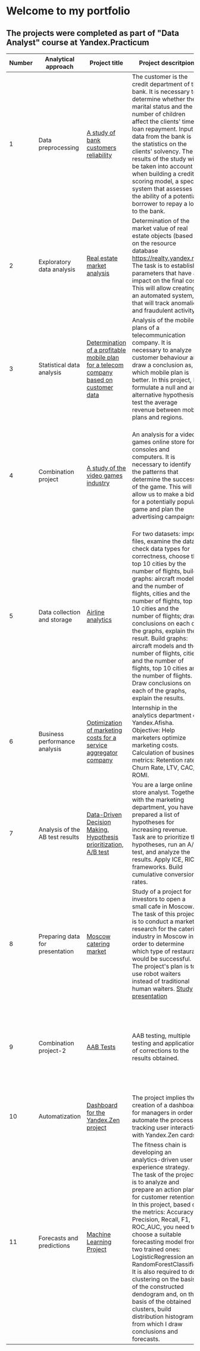 # Welcome to my portfolio


## The projects were completed as part of "Data Analyst" course at Yandex.Practicum

| Number | Analytical approach | Project title | Project descritpion | Tech stack used |
| ------ | ------------------- | ------------- | ------------------- | --------------- |
| 1 | Data preprocessing | [A study of bank customers reliability](https://github.com/Maximali89/Yandex_practicum/tree/main/Sprint_2_Credit_Score) | The customer is the credit department of the bank. It is necessary to determine whether the marital status and the number of children affect the clients' timely loan repayment. Input data from the bank is the statistics on the clients' solvency. The results of the study will be taken into account when building a credit scoring model, a special system that assesses the ability of a potential borrower to repay a loan to the bank. | Python, Pandas |
| 2 | Exploratory data analysis | [Real estate market analysis](https://github.com/Maximali89/Yandex_practicum/tree/main/Sprint_3_Real_estate) | Determination of the market value of real estate objects (based on the resource database https://realty.yandex.ru). The task is to establish parameters that have an impact on the final cost. This will allow creating an automated system, that will track anomalies and fraudulent activity. | Python, Pandas, Matplotlib |
| 3 | Statistical data analysis | [Determination of a profitable mobile plan for a telecom company based on customer data](https://github.com/Maximali89/Yandex_practicum/tree/main/Sprint_4_Telecom) | Analysis of the mobile plans of a telecommunication company. It is necessary to analyze customer behaviour and draw a conclusion as, which mobile plan is better. In this project, I formulate a null and an alternative hypothesis to test the average revenue between mobile plans and regions. | Python, Pandas, Matplotlib, Seaborn, NumPy, SciPy, descriptive statistics, statistical hypothesis testing |
| 4 | Combination project | [A study of the video games industry](https://github.com/Maximali89/Yandex_practicum/tree/main/Sprint_5_Games) | An analysis for a video games online store for consoles and computers. It is necessary to identify the patterns that determine the success of the game. This will allow us to make a bid for a potentially popular game and plan the advertising campaigns. | Python, Pandas, Matplotlib, Seaborn, NumPy, SciPy, Exploratory Data Analysis (EDA), Data Preprocessing, descriptive statistics, statistical hypothesis testing |
| 5 | Data collection and storage | [Airline analytics](https://github.com/Maximali89/Yandex_practicum/tree/main/Sprint_6_Airline) | For two datasets: import files, examine the data, check data types for correctness, choose the top 10 cities by the number of flights, build graphs: aircraft models and the number of flights, cities and the number of flights, top 10 cities and the number of flights; draw conclusions on each of the graphs, explain the result. Build graphs: aircraft models and the number of flights, cities and the number of flights, top 10 cities and the number of flights. Draw conclusions on each of the graphs, explain the results. | Python, Pandas, Matplotlib, Seaborn, SQL, SciPy, hypotheses testing |
| 6 | Business performance analysis | [Optimization of marketing costs for a service aggregator company](https://github.com/Maximali89/Yandex_practicum/tree/main/Sprint_7_Web_Service) | Internship in the analytics department of Yandex.Afisha. Objective: Help marketers optimize marketing costs. Calculation of business metrics: Retention rate, Churn Rate, LTV, CAC, ROMI. | Python, Pandas, Matplotlib, Seaborn, cohort analysis, visualization of results, Retetion Rate, LTV, CAC, ROI. |
| 7 | Analysis of the AB test results | [Data-Driven Decision Making. Hypothesis prioritization, A/B test](https://github.com/Maximali89/Yandex_practicum/tree/main/Sprint_8_A-B_Test) | You are a large online store analyst. Together with the marketing department, you have prepared a list of hypotheses for increasing revenue. Task are to prioritize the hypotheses, run an A/B test, and analyze the results. Apply ICE, RICE frameworks. Build cumulative conversion rates. | Python, Pandas, Matplotlib, Seaborn, Hypothesis prioritization (ICE, RICE), A/B test (Mann-Whitney-Wilcoxon Test) |
| 8 | Preparing data for presentation | [Moscow catering market](https://github.com/Maximali89/Yandex_practicum/tree/main/Sprint_9_Restaurants) | Study of a project for investors to open a small cafe in Moscow. The task of this project is to conduct a market research for the catering industry in Moscow in order to determine which type of restaurant would be successful. The project's plan is to use robot waiters instead of traditional human waiters. [Study presentation](https://1drv.ms/b/s!AkOle23cUbde8ksgoTsI3D19GbkI?e=tqVghP) | Python, Pandas, Matplotlib, Seaborn, RegEx, external data access |
| 9 | Combination project-2 | [AAB Tests](https://github.com/Maximali89/Yandex_practicum/tree/main/Sprint_10_A-A-B_test_app) | AAB testing, multiple testing and application of corrections to the results obtained. | Python, Pandas, Matplotlib, Seaborn, Plotly, A/B testing, Statistical Hypotheses Testing, Product Metrics, Event Analytics |
| 10 | Automatization | [Dashboard for the Yandex.Zen project](https://github.com/Maximali89/Yandex_practicum/tree/main/Sprint_11_Dashboard) | The project implies the creation of a dashboard for managers in order to automate the process of tracking user interaction with Yandex.Zen cards. | Python, Pandas, Tableau, MS PowerPoint |
| 11 | Forecasts and predictions | [Machine Learning Project](https://github.com/Maximali89/Yandex_practicum/tree/main/Sprint_12_Gym_Churn) | The fitness chain is developing an analytics-driven user experience strategy. The task of the project is to analyze and prepare an action plan for customer retention. In this project, based on the metrics: Accuracy, Precision, Recall, F1, ROC_AUC, you need to choose a suitable forecasting model from two trained ones: LogisticRegression and RandomForestClassifier. It is also required to do clustering on the basis of the constructed dendogram and, on the basis of the obtained clusters, build distribution histograms, from which I draw conclusions and forecasts. | Python, Pandas, Matplotlib, Seaborn, Plotly, Sklearn, SciPy |
